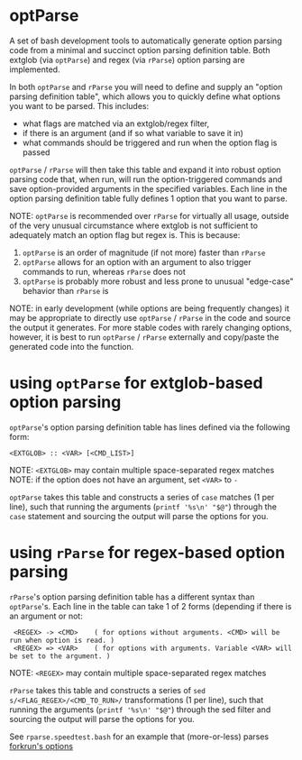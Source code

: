 # optParse
A set of bash development tools to automatically generate option parsing code from a minimal and succinct option parsing definition table. Both extglob (via `optParse`) and regex (via `rParse`) option parsing are implemented.

In both `optParse` and `rParse` you will need to define and supply an "option parsing definition table", which allows you to quickly define what options you want to be parsed. This includes:

* what flags are matched via an extglob/regex filter,
* if there is an argument (and if so what variable to save it in)
* what commands should be triggered and run when the option flag is passed

`optParse` / `rParse` will then take this table and expand it into robust option parsing code that, when run, will run the option-triggered commands and save option-provided arguments in the specified variables. Each line in the option parsing definition table fully defines 1 option that you want to parse.

NOTE: `optParse` is recommended over `rParse` for virtually all usage, outside of the very unusual circumstance where extglob is not sufficient to adequately match an option flag but regex is. This is because:

1. `optParse` is an order of magnitude (if not more) faster than `rParse`
2. `optParse` allows for an option with an argument to also trigger commands to run, whereas `rParse` does not
3. `optParse` is probably more robust and less prone to unusual "edge-case" behavior than `rParse` is

NOTE: in early development (while options are being frequently changes) it may be appropriate to directly use `optParse` / `rParse` in the code and source the output it generates. For more stable codes with rarely changing options, however, it is best to run `optParse` / `rParse` externally and copy/paste the generated code into the function.


# using `optParse` for extglob-based option parsing

`optParse`'s option parsing definition table has lines defined via the following form:
 
    <EXTGLOB> :: <VAR> [<CMD_LIST>]

NOTE: `<EXTGLOB>` may contain multiple space-separated regex matches
NOTE: if the option does not have an argument, set `<VAR>` to `-`

`optParse` takes this table and constructs a series of `case` matches (1 per line), such that running the arguments (`printf '%s\n' "$@"`) through the `case` statement and sourcing the output will parse the options for you. 


# using `rParse` for regex-based option parsing

`rParse`'s option parsing definition table has a different syntax than `optParse`'s. Each line in the table can take 1 of   2 forms (depending if there is an argument or not:

     <REGEX> -> <CMD>    ( for options without arguments. <CMD> will be run when option is read. )
     <REGEX> => <VAR>    ( for options with arguments. Variable <VAR> will be set to the argument. )

NOTE: `<REGEX>` may contain multiple space-separated regex matches

`rParse` takes this table and constructs a series of `sed s/<FLAG_REGEX>/<CMD_TO_RUN>/` transformations (1 per line), such that running the arguments (`printf '%s\n' "$@"`) through the sed filter and sourcing the output will parse the options for you. 

See `rparse.speedtest.bash` for an example that (more-or-less) parses [forkrun's options](https://github.com/jkool702/forkrun/blob/76e6aa38580301bd376c5505f2eb64128b1c483b/forkrun.bash)
